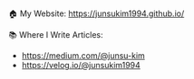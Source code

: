 🏠 My Website: https://junsukim1994.github.io/

📚 Where I Write Articles:
* https://medium.com/@junsu-kim
* https://velog.io/@junsukim1994
